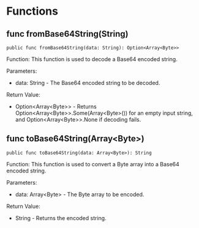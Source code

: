 # Functions

## func fromBase64String(String)

```cangjie
public func fromBase64String(data: String): Option<Array<Byte>>
```

Function: This function is used to decode a Base64 encoded string.

Parameters:

- data: String - The Base64 encoded string to be decoded.

Return Value:

- Option\<Array\<Byte>> - Returns Option\<Array\<Byte>>.Some(Array\<Byte>()) for an empty input string, and Option\<Array\<Byte>>.None if decoding fails.

## func toBase64String(Array\<Byte>)

```cangjie
public func toBase64String(data: Array<Byte>): String
```

Function: This function is used to convert a Byte array into a Base64 encoded string.

Parameters:

- data: Array\<Byte> - The Byte array to be encoded.

Return Value:

- String - Returns the encoded string.